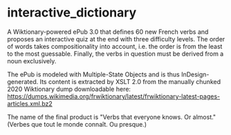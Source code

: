 # interactive_dictionary

A Wiktionary-powered ePub 3.0 that defines 60 new French verbs and proposes an interactive quiz at the end with three difficulty levels. The order of words takes compositionality into account, i.e. the order is from the least to the most guessable. Finally, the verbs in question must be derived from a noun exclusively.

The ePub is modeled with Multiple-State Objects and is thus InDesign-generated. Its content is extracted by XSLT 2.0 from the manually chunked 2020 Wiktionary dump downloadable here:
https://dumps.wikimedia.org/frwiktionary/latest/frwiktionary-latest-pages-articles.xml.bz2

The name of the final product is "Verbs that everyone knows. Or almost." (Verbes que tout le monde connaît. Ou presque.)
